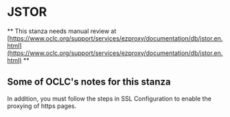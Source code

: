 # JSTOR
** This stanza needs manual review at [https://www.oclc.org/support/services/ezproxy/documentation/db/jstor.en.html](https://www.oclc.org/support/services/ezproxy/documentation/db/jstor.en.html) **

## Some of OCLC's notes for this stanza

In addition, you must follow the steps in SSL Configuration to enable the proxying of https pages.

